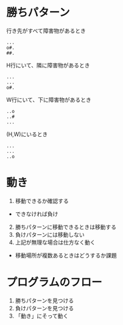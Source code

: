 # 勝ちパターン
行き先がすべて障害物があるとき
```
...
o#.
##.
```

H行にいて、隣に障害物があるとき
```
...
...
o#.
```

W行にいて、下に障害物があるとき
```
..o
..#
...
```

(H,W)にいるとき
```
...
...
..o
```

# 動き
1. 移動できるか確認する
  - できなければ負け
2. 勝ちパターンに移動できるときは移動する
3. 負けパターンには移動しない
4. 上記が無理な場合は仕方なく動く
  - 移動場所が複数あるときはどうするか課題

# プログラムのフロー
1. 勝ちパターンを見つける
2. 負けパターンを見つける
3. 「動き」にそって動く
